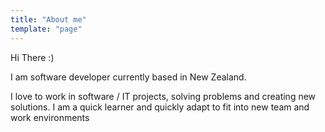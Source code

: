 ```yaml
---
title: "About me"
template: "page"
---
```


Hi There :)

I am software developer currently based in New Zealand.

I love to work in software / IT projects,
solving problems and creating new solutions.
I am a quick learner and quickly adapt to fit into new team and work environments

